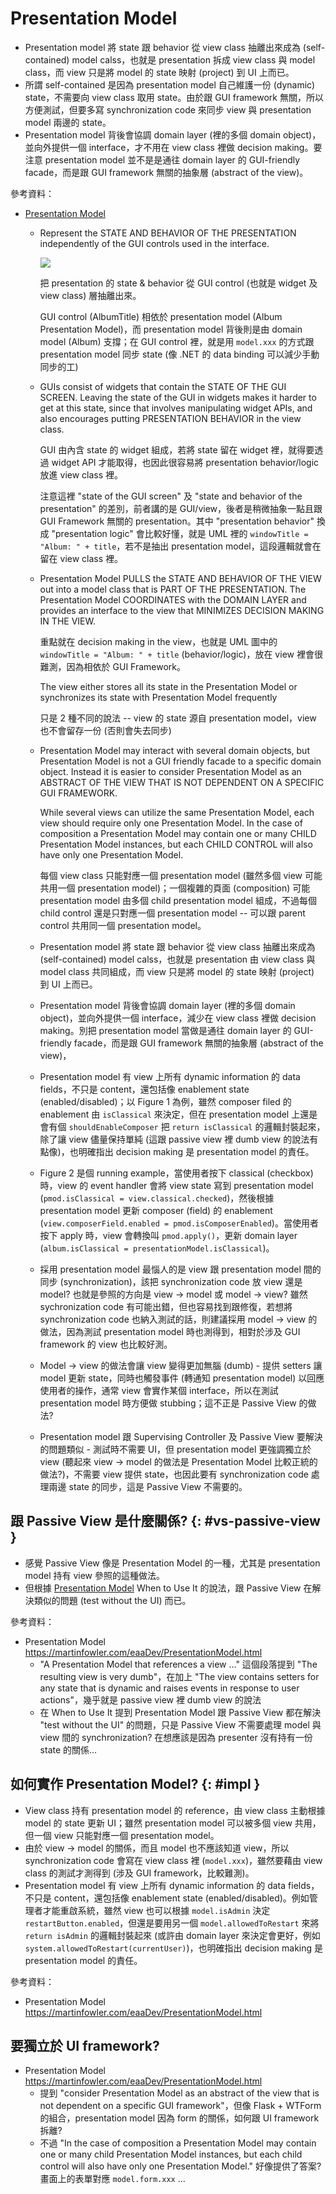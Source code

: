 # Presentation Model

  - Presentation model 將 state 跟 behavior 從 view class 抽離出來成為 (self-contained) model calss，也就是 presentation 拆成 view class 與 model class，而 view 只是將 model 的 state 映射 (project) 到 UI 上而已。
  - 所謂 self-contained 是因為 presentation model 自己維護一份 (dynamic) state，不需要向 view class 取用 state。由於跟 GUI framework 無關，所以方便測試，但要多寫 synchronization code 來同步 view 與 presentation model 兩邊的 state。
  - Presentation model 背後會協調 domain layer (裡的多個 domain object)，並向外提供一個 interface，才不用在 view class 裡做 decision making。要注意 presentation model 並不是是通往 domain layer 的 GUI-friendly facade，而是跟 GUI framework 無關的抽象層 (abstract of the view)。

參考資料：

  - [Presentation Model](https://martinfowler.com/eaaDev/PresentationModel.html)

      - Represent the STATE AND BEHAVIOR OF THE PRESENTATION independently of the GUI controls used in the interface.

        ![](https://martinfowler.com/eaaDev/presentationModel/cutTitleClass.gif)

        把 presentation 的 state & behavior 從 GUI control (也就是 widget 及 view class) 層抽離出來。

        GUI control (AlbumTitle) 相依於 presentation model (Album Presentation Model)，而 presentation model 背後則是由 domain model (Album) 支撐；在 GUI control 裡，就是用 `model.xxx` 的方式跟 presentation model 同步 state (像 .NET 的 data binding 可以減少手動同步的工)

      - GUIs consist of widgets that contain the STATE OF THE GUI SCREEN. Leaving the state of the GUI in widgets makes it harder to get at this state, since that involves manipulating widget APIs, and also encourages putting PRESENTATION BEHAVIOR in the view class.

        GUI 由內含 state 的 widget 組成，若將 state 留在 widget 裡，就得要透過 widget API 才能取得，也因此很容易將 presentation behavior/logic 放進 view class 裡。

        注意這裡 "state of the GUI screen" 及 "state and behavior of the presentation" 的差別，前者講的是 GUI/view，後者是稍微抽象一點且跟 GUI Framework 無關的 presentation。其中 "presentation behavior" 換成 "presentation logic" 會比較好懂，就是 UML 裡的 `windowTitle = "Album: " + title`，若不是抽出 presentation model，這段邏輯就會在留在 view class 裡。

      - Presentation Model PULLS the STATE AND BEHAVIOR OF THE VIEW out into a model class that is PART OF THE PRESENTATION. The Presentation Model COORDINATES with the DOMAIN LAYER and provides an interface to the view that MINIMIZES DECISION MAKING IN THE VIEW.

        重點就在 decision making in the view，也就是 UML 圖中的 `windowTitle = "Album: " + title` (behavior/logic)，放在 view 裡會很難測，因為相依於 GUI Framework。

        The view either stores all its state in the Presentation Model or synchronizes its state with Presentation Model frequently

        只是 2 種不同的說法 -- view 的 state 源自 presentation model，view 也不會留存一份 (否則會失去同步)

      - Presentation Model may interact with several domain objects, but Presentation Model is not a GUI friendly facade to a specific domain object. Instead it is easier to consider Presentation Model as an ABSTRACT OF THE VIEW THAT IS NOT DEPENDENT ON A SPECIFIC GUI FRAMEWORK.

        While several views can utilize the same Presentation Model, each view should require only one Presentation Model. In the case of composition a Presentation Model may contain one or many CHILD Presentation Model instances, but each CHILD CONTROL will also have only one Presentation Model.

        每個 view class 只能對應一個 presentation model (雖然多個 view 可能共用一個 presentation model)；一個複雜的頁面 (composition) 可能 presentation model 由多個 child presentation model 組成，不過每個 child control 還是只對應一個 presentation model -- 可以跟 parent control 共用同一個 presentation model。

      - Presentation model 將 state 跟 behavior 從 view class 抽離出來成為 (self-contained) model calss，也就是 presentation 由 view class 與 model class 共同組成，而 view 只是將 model 的 state 映射 (project) 到 UI 上而已。
      - Presentation model 背後會協調 domain layer (裡的多個 domain object)，並向外提供一個 interface，減少在 view class 裡做 decision making。別把 presentation model 當做是通往 domain layer 的 GUI-friendly facade，而是跟 GUI framework 無關的抽象層 (abstract of the view)，
      - Presentation model 有 view 上所有 dynamic information 的 data fields，不只是 content，還包括像 enablement state (enabled/disabled)；以 Figure 1 為例，雖然 composer filed 的 enablement 由 `isClassical` 來決定，但在 presentation model 上還是會有個 `shouldEnableComposer` 把 `return isClassical` 的邏輯封裝起來，除了讓 view 儘量保持單純 (這跟 passive view 裡 dumb view 的說法有點像)，也明確指出 decision making 是 presentation model 的責任。
      - Figure 2 是個 running example，當使用者按下 classical (checkbox) 時，view 的 event handler 會將 view state 寫到 presentation model (`pmod.isClassical = view.classical.checked`)，然後根據 presentation model 更新 composer (field) 的 enablement (`view.composerField.enabled = pmod.isComposerEnabled`)。當使用者按下 apply 時，view 會轉換叫 `pmod.apply()`，更新 domain layer (`album.isClassical = presentationModel.isClassical`)。
      - 採用 presentation model 最惱人的是 view 跟 presentation model 間的同步 (synchronization)，該把 synchronization code 放 view 還是 model? 也就是參照的方向是 view -> model 或 model -> view? 雖然 sychronization code 有可能出錯，但也容易找到跟修復，若想將 synchronization code 也納入測試的話，則建議採用 model -> view 的做法，因為測試 presentation model 時也測得到，相對於涉及 GUI framework 的 view 也比較好測。
      - Model -> view 的做法會讓 view 變得更加無腦 (dumb) - 提供 setters 讓 model 更新 state，同時也觸發事件 (轉通知 presentation model) 以回應使用者的操作，通常 view 會實作某個 interface，所以在測試 presentation model 時方便做 stubbing；這不正是 Passive View 的做法?
      - Presentation model 跟 Supervising Controller 及 Passive View 要解決的問題類似 - 測試時不需要 UI，但 presentation model 更強調獨立於 view (聽起來 view -> model 的做法是 Presentation Model 比較正統的做法?)，不需要 view 提供 state，也因此要有 synchronization code 處理兩邊 state 的同步，這是 Passive View 不需要的。

## 跟 Passive View 是什麼關係? {: #vs-passive-view }

  - 感覺 Passive View 像是 Presentation Model 的一種，尤其是 presentation model 持有 view 參照的這種做法。
  - 但根據 [Presentation Model](https://martinfowler.com/eaaDev/PresentationModel.html) When to Use It 的說法，跟 Passive View 在解決類似的問題 (test without the UI) 而已。

參考資料：

  - Presentation Model https://martinfowler.com/eaaDev/PresentationModel.html
      - "A Presentation Model that references a view ..." 這個段落提到 "The resulting view is very dumb"，在加上 "The view contains setters for any state that is dynamic and raises events in response to user actions"，幾乎就是 passive view 裡 dumb view 的說法
      - 在 When to Use It 提到 Presentation Model 跟 Passive View 都在解決 "test without the UI" 的問題，只是 Passive View 不需要處理 model 與 view 間的 synchronization? 在想應該是因為 presenter 沒有持有一份 state 的關係...

## 如何實作 Presentation Model? {: #impl }

  - View class 持有 presentation model 的 reference，由 view class 主動根據 model 的 state 更新 UI；雖然 presentation model 可以被多個 view 共用，但一個 view 只能對應一個 presentation model。
  - 由於 view -> model 的關係，而且 model 也不應該知道 view，所以 synchronization code 會寫在 view class 裡 (`model.xxx`)，雖然要藉由 view class 的測試才測得到 (涉及 GUI framework，比較難測)。
  - Presentation model 有 view 上所有 dynamic information 的 data fields，不只是 content，還包括像 enablement state (enabled/disabled)。例如管理者才能重啟系統，雖然 view 也可以根據 `model.isAdmin` 決定 `restartButton.enabled`，但還是要用另一個 `model.allowedToRestart` 來將 `return isAdmin` 的邏輯封裝起來 (或許由 domain layer 來決定會更好，例如 `system.allowedToRestart(currentUser)`)，也明確指出 decision making 是 presentation model 的責任。

參考資料：

  - Presentation Model https://martinfowler.com/eaaDev/PresentationModel.html

## 要獨立於 UI framework?

  - Presentation Model https://martinfowler.com/eaaDev/PresentationModel.html
      - 提到 "consider Presentation Model as an abstract of the view that is not dependent on a specific GUI framework"，但像 Flask + WTForm 的組合，presentation model 因為 form 的關係，如何跟 UI framework 拆離?
      - 不過 "In the case of composition a Presentation Model may contain one or many child Presentation Model instances, but each child control will also have only one Presentation Model." 好像提供了答案? 畫面上的表單對應 `model.form.xxx` ...

